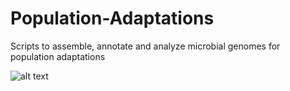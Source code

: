 # Population-Adaptations
Scripts to assemble, annotate and analyze microbial genomes for population adaptations

![alt text](https://github.com/meghartwick/Population-Analysis/blob/master/pop.jpg)
